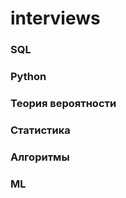 # interviews


### SQL





### Python






### Теория вероятности






### Статистика






### Алгоритмы






### ML
